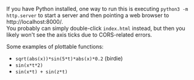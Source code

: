 If you have Python installed, one way to run this is executing `python3 -m http.server` to start a server and then pointing a web browser to http://localhost:8000/.  
You probably can simply double-click `index.html` instead, but then you likely won't see the axis ticks due to CORS-related errors.

Some examples of plottable functions:
- `sqrt(abs(x))*sin(5*t)*abs(x)*0.2` (birdie)
- `sin(x*t*2)`
- `sin(x*t) + sin(z*t)`
